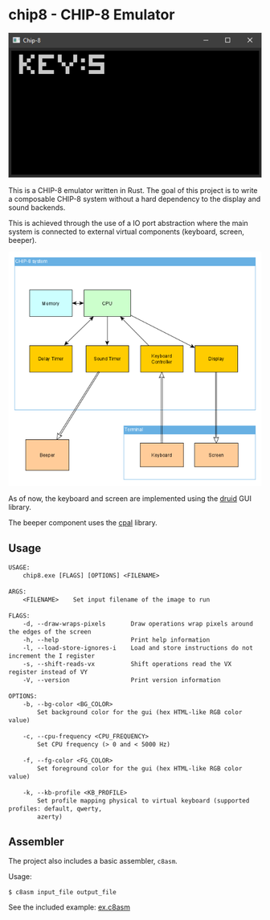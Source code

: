# chip8 - CHIP-8 Emulator

![Screenshot](doc/screenshot.png)

This is a CHIP-8 emulator written in Rust.
The goal of this project is to write a composable CHIP-8 system without
a hard dependency to the display and sound backends.

This is achieved through the use of a IO port abstraction where the main
system is connected to external virtual components (keyboard, screen, beeper).

![Architecture Diagram](doc/architecture.png)

As of now, the keyboard and screen are implemented using the [druid](https://crates.io/crates/druid) GUI library.

The beeper component uses the [cpal](https://crates.io/crates/cpal) library.

## Usage

    USAGE:
        chip8.exe [FLAGS] [OPTIONS] <FILENAME>
    
    ARGS:
        <FILENAME>    Set input filename of the image to run
    
    FLAGS:
        -d, --draw-wraps-pixels       Draw operations wrap pixels around the edges of the screen
        -h, --help                    Print help information
        -l, --load-store-ignores-i    Load and store instructions do not increment the I register
        -s, --shift-reads-vx          Shift operations read the VX register instead of VY
        -V, --version                 Print version information
    
    OPTIONS:
        -b, --bg-color <BG_COLOR>
            Set background color for the gui (hex HTML-like RGB color value)

        -c, --cpu-frequency <CPU_FREQUENCY>
            Set CPU frequency (> 0 and < 5000 Hz)

        -f, --fg-color <FG_COLOR>
            Set foreground color for the gui (hex HTML-like RGB color value)

        -k, --kb-profile <KB_PROFILE>
            Set profile mapping physical to virtual keyboard (supported profiles: default, qwerty,
            azerty)

## Assembler

The project also includes a basic assembler, `c8asm`.

Usage:

    $ c8asm input_file output_file

See the included example: [ex.c8asm](examples/ex.c8asm)
